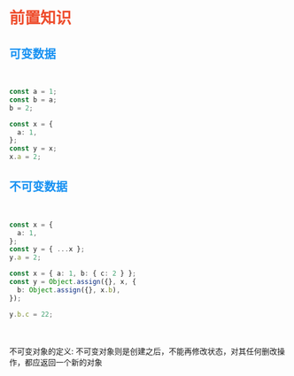 # 前置知识

<div class="grid grid-cols-2 gap-x-4">
<div>

## 可变数据

<br/>

```ts
const a = 1;
const b = a;
b = 2;

const x = {
  a: 1,
};
const y = x;
x.a = 2;
```

</div>
<div>

## 不可变数据
<br/>

```ts
const x = {
  a: 1,
};
const y = { ...x };
y.a = 2;

const x = { a: 1, b: { c: 2 } };
const y = Object.assign({}, x, {
  b: Object.assign({}, x.b),
});

y.b.c = 22;
```





</div>
</div>

<br/>
<br/>
不可变对象的定义: 不可变对象则是创建之后，不能再修改状态，对其任何删改操作，都应返回一个新的对象



<style>
h1 {
  color: rgb(238, 77, 45)
}
h2 {
  color: #1791f2
}
</style>

<!--
首先，我们需要了解一点前置知识，关于可变数据结构与不可变数据。这里有两个例子。
在第一个例子中，我们首先将a赋值为1，然后将b赋值为a，此时我们修改b的值为2，那么a的值会改变吗，显然不会改变，因为a是原始值，原始值的复制是值拷贝。

但是对于下面的对象来说，就没有那么幸运了，x是一个对象，那么y就是x的地址拷贝，所以当我们修改x的时候，y中a的值也会随之改变。
需要注意的是在javascript中string类型也是原始值，这是和其他语言的不同的，除了原始值之外的对象呢，他们都是可变对象。

那么什么是不可变数据呢？我们可以给它下个定义：不可变对象则是创建之后，不能再修改状态，对其任何删改操作，都应返回一个新的对象。而在js中是没有原生实现不可变数据的api的，所以如果我们想要这么做的话，我们对一个对象修改之前，需要先对它进行拷贝。我们对x进行修改的时候，先对它进行浅拷贝，然后再修改。那么如果对象的嵌套结构深的话，去进行修改就比较麻烦，这是使用不可变数据的一个痛点。
-->
